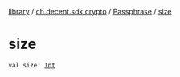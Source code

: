 [library](../../index.md) / [ch.decent.sdk.crypto](../index.md) / [Passphrase](index.md) / [size](./size.md)

# size

`val size: `[`Int`](https://kotlinlang.org/api/latest/jvm/stdlib/kotlin/-int/index.html)